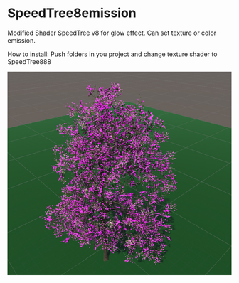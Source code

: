 # SpeedTree8emission

Modified Shader SpeedTree v8 for glow effect.
Can set texture or color emission.

How to install: Push folders in you project and change texture shader to SpeedTree888 

![ScreenShoot](https://github.com/aku-dev/SpeedTree8emission/blob/master/Images/screen.jpg)
